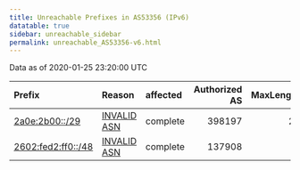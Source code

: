 ```yaml
---
title: Unreachable Prefixes in AS53356 (IPv6)
datatable: true
sidebar: unreachable_sidebar
permalink: unreachable_AS53356-v6.html
---
```


Data as of 2020-01-25 23:20:00 UTC


<div class="datatable-begin"></div>

| Prefix                                                         | Reason                                                                                                    | affected   |   Authorized AS |   MaxLength | Anchor                                         |   unreachable /48s |
|:---------------------------------------------------------------|:----------------------------------------------------------------------------------------------------------|:-----------|----------------:|------------:|:-----------------------------------------------|-------------------:|
| [2a0e:2b00::/29](https://stat.ripe.net/2a0e:2b00::/29)         | [INVALID ASN](https://rpki-validator.ripe.net/announcement-preview?asn=AS53356&prefix=2a0e:2b00::/29)     | complete   |          398197 |          29 | [RIPE](unreachable_RIPE_NCC_RPKI_Root-v6.html) |             524288 |
| [2602:fed2:ff0::/48](https://stat.ripe.net/2602:fed2:ff0::/48) | [INVALID ASN](https://rpki-validator.ripe.net/announcement-preview?asn=AS53356&prefix=2602:fed2:ff0::/48) | complete   |          137908 |           0 | [ARIN](unreachable_ARIN-v6.html)               |                  1 |

<div class="datatable-end"></div>